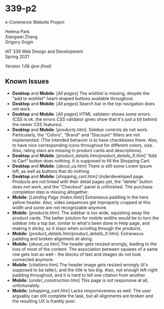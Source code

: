 # 339-p2

e-Commerce Website Project

Helena Park  
Xiangwei Zhang  
Grigory Gogin  
  
IAT 339 Web Design and Development  
Spring 2021

*Version 1.0b (pre-final)*

## Known Issues

* **Desktop** and **Mobile**: [*All pages*] The wishlist is missing, despite the "add to wishlist" heart-shaped buttons available throughout.
* **Desktop** and **Mobile**: [*All pages*] Search bar in the top navigation does not work.
* **Desktop** and **Mobile**: [*All pages*] HTML validator shows some errors. (CSS is ok. the errors CSS validator gives show that it's just a bit behind the newer CSS features).
* **Desktop** and **Mobile**: [*products.htm*]: Sidebar controls do not work. Particularly, the "Colors", "Brand" and "Discount" filters are not implemented. (The intended behavior is to have checkboxes there. Also, to have nice corresponding icons throughout for different colors, size. Also, rating stars are missing in product cards and descriptions).
* **Desktop** and **Mobile**: [*product_details.htm/product_details_X.htm*] "Add to Cart" button does nothing. It is supposed to fill the Shopping Cart.
* **Desktop** and **Mobile**: [*about_us.htm*] There is still some Lorem Ipsum left, as well as buttons that do nothing.
* **Desktop** and **Mobile**: [*shopping_cart.htm*] Underdeveloped page. Products are not linked with their detail pages yet, the "delete" button does not work, and the "Checkout" panel is unfinished. The purchase completion step is missing altogether.
* **Mobile**: [*Landing Page (index.htm)*] Extraneous padding in the hero yellow header. Also, video sequences get improperly cropped at this width and some are not recognizable anymore.
* **Mobile**: [*products.htm*]: The sidebar is too wide, squishing away the product cards. The better solution for mobile widths would be to turn the sidebar into a top bar, similar to what's been done in Help page, and making it sticky, so it stays when scrolling through the products.
* **Mobile**: [*product_details.htm/product_details_X.htm*]: Extraneous padding and broken alignment all along.
* **Mobile**: [*about_us.htm*] The header gets resized wrongly, leading to the loss of most of the content. The association between squares of a same row gets lost as well - the blocks of text and images do not look connected anymore.
* **Mobile**: [*citations.htm*] The header image gets resized wrongly (it's supposed to be taller), and the title is too big. Also, not enough left-right padding throughout, and it is hard to tell one citation from another.
* **Mobile**: [*under_construction.htm*] This page is not responsive at all, unfortunately.
* **Mobile**: [*shopping_cart.htm*] Lacks responsiveness as well. The user arguably can still complete the task, but all alignments are broken and the resulting UX is frankly poor.
